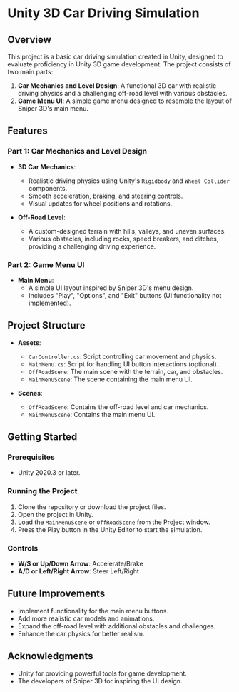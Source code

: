 # Unity 3D Car Driving Simulation

## Overview

This project is a basic car driving simulation created in Unity, designed to evaluate proficiency in Unity 3D game development. The project consists of two main parts:

1. **Car Mechanics and Level Design**: A functional 3D car with realistic driving physics and a challenging off-road level with various obstacles.
2. **Game Menu UI**: A simple game menu designed to resemble the layout of Sniper 3D's main menu.

## Features

### Part 1: Car Mechanics and Level Design

- **3D Car Mechanics**:
  - Realistic driving physics using Unity's `Rigidbody` and `Wheel Collider` components.
  - Smooth acceleration, braking, and steering controls.
  - Visual updates for wheel positions and rotations.

- **Off-Road Level**:
  - A custom-designed terrain with hills, valleys, and uneven surfaces.
  - Various obstacles, including rocks, speed breakers, and ditches, providing a challenging driving experience.

### Part 2: Game Menu UI

- **Main Menu**:
  - A simple UI layout inspired by Sniper 3D's menu design.
  - Includes "Play", "Options", and "Exit" buttons (UI functionality not implemented).

## Project Structure

- **Assets**:
  - `CarController.cs`: Script controlling car movement and physics.
  - `MainMenu.cs`: Script for handling UI button interactions (optional).
  - `OffRoadScene`: The main scene with the terrain, car, and obstacles.
  - `MainMenuScene`: The scene containing the main menu UI.

- **Scenes**:
  - `OffRoadScene`: Contains the off-road level and car mechanics.
  - `MainMenuScene`: Contains the main menu UI.

## Getting Started

### Prerequisites

- Unity 2020.3 or later.

### Running the Project

1. Clone the repository or download the project files.
2. Open the project in Unity.
3. Load the `MainMenuScene` or `OffRoadScene` from the Project window.
4. Press the Play button in the Unity Editor to start the simulation.

### Controls

- **W/S or Up/Down Arrow**: Accelerate/Brake
- **A/D or Left/Right Arrow**: Steer Left/Right

## Future Improvements

- Implement functionality for the main menu buttons.
- Add more realistic car models and animations.
- Expand the off-road level with additional obstacles and challenges.
- Enhance the car physics for better realism.

## Acknowledgments

- Unity for providing powerful tools for game development.
- The developers of Sniper 3D for inspiring the UI design.


